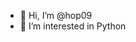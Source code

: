 - 👋 Hi, I’m @hop09
- 👀 I’m interested in Python

<!---
hop09/hop09 is a ✨ special ✨ repository because its `README.md` (this file) appears on your GitHub profile.
You can click the Preview link to take a look at your changes.
--->
